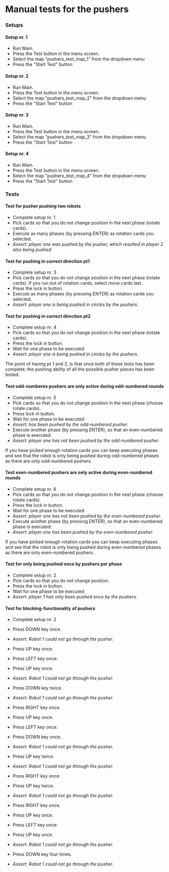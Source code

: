 # Manual tests for the pushers
### Setups

#### Setup nr. 1
* Run Main.
* Press the Test button in the menu screen.
* Select the map "pushers_test_map_1" from the dropdown menu
* Press the "Start Test" button

#### Setup nr. 2
* Run Main.
* Press the Test button in the menu screen.
* Select the map "pushers_test_map_2" from the dropdown menu
* Press the "Start Test" button

#### Setup nr. 3
* Run Main.
* Press the Test button in the menu screen.
* Select the map "pushers_test_map_3" from the dropdown menu
* Press the "Start Test" button

#### Setup nr. 4
* Run Main.
* Press the Test button in the menu screen.
* Select the map "pushers_test_map_4" from the dropdown menu
* Press the "Start Test" button

### Tests

#### Test for pusher pushing two robots
* Complete setup nr. 1
* Pick cards so that you do not change position in the next phase (rotate cards). 
* Execute as many phases (by pressing ENTER) as rotation cards you selected.
* *Assert: player one was pushed by the pusher, which resulted in player 2 also being pushed*


#### Test for pushing in correct direction pt1
* Complete setup nr. 3
* Pick cards so that you do not change position in the next phase (rotate cards). If you run out of rotation cards, select move cards last.
* Press the lock in button.
* Execute as many phases (by pressing ENTER) as rotation cards you selected.
* *Assert: player one is being pushed in circles by the pushers.*


#### Test for pushing in correct direction pt2
* Complete setup nr. 4
* Pick cards so that you do not change position in the next phase (rotate cards).
* Press the lock in button.
* Wait for one phase to be executed
* *Assert: player one is being pushed in circles by the pushers.*

The point of having pt 1 and 2, is that once both of these tests has been complete, the pushing ability of all the possible pusher pieces has been tested.

#### Test odd-numberes pushers are only active during odd-numbered rounds
* Complete setup nr. 5
* Pick cards so that you do not change position in the next phase (choose rotate cards).
* Press lock in button.
* Wait for one phase to be executed
* *Assert: has been pushed by the odd-numbered pusher.*
* Execute another phase (by pressing ENTER), so that an even-numbered phase is executed.
* *Assert: player one has not been pushed by the odd-numbered pusher.*

If you have picked enough rotation cards you can keep executing phases and see that the robot is only being pushed during odd-numbered phases as there are only odd-numbered pushers.


#### Test even-numbered pushers are only active during even-numbered rounds
* Complete setup nr. 6
* Pick cards so that you do not change position in the next phase (choose rotate cards).
* Press the lock in button.
* Wait for one phase to be executed
* *Assert: player one has not been pushed by the even-numbered pusher.*
* Execute another phase (by pressing ENTER), so that an even-numbered phase is executed.
* *Assert: player one has been pushed by the even-numbered pusher.*
 
 If you have picked enough rotation cards you can keep executing phases and see that the robot is only being pushed during even-numbered phases as there are only even-numbered pushers.


#### Test for only being pushed once by pushers per phase
* Complete setup nr. 2
* Pick cards so that you do not change position.
* Press the lock in button.
* Wait for one phase to be executed
* *Assert: player 1 has only been pushed once by the pushers.*


#### Test for blocking-functionality of pushers
* Complete setup nr. 2
* Press DOWN key once.
* *Assert: Robot 1 could not go through the pusher.*


* Press UP key once.
* Press LEFT key once:
* Press UP key once.
* *Assert: Robot 1 could not go through the pusher.*


* Press DOWN key twice.
* *Assert: Robot 1 could not go through the pusher.*


* Press RIGHT key once.
* Press UP key once.
* Press LEFT key once.
* Press DOWN key once.
* *Assert: Robot 1 could not go through the pusher.*


* Press UP key twice.
* *Assert: Robot 1 could not go through the pusher.*


* Press RIGHT key once.
* Press UP key twice.
* *Assert: Robot 1 could not go through the pusher.*


* Press RIGHT key once.
* Press UP key once.
* Press LEFT key once:
* Press UP key once.
* *Assert: Robot 1 could not go through the pusher.*


* Press DOWN key four times.
* *Assert: Robot 1 could not go through the pusher.*

